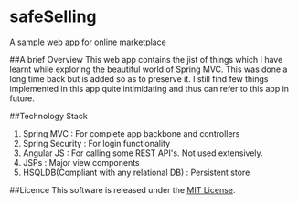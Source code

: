 # safeSelling
A sample web app for online marketplace

##A brief Overview 
This web app contains the jist of things which I have learnt while exploring the beautiful world of Spring MVC.
This was done a long time back but is added so as to preserve it. I still find few things implemented in this app quite intimidating and thus can refer to this app in future.

##Technology Stack
  1. Spring MVC : For complete app backbone and controllers
  2. Spring Security : For login functionality
  3. Angular JS : For calling some REST API's. Not used extensively.
  4. JSPs : Major view components
  6. HSQLDB(Compliant with any relational DB) : Persistent store
  
  
##Licence
  This software is released under the [MIT License](http://www.opensource.org/licenses/MIT).
